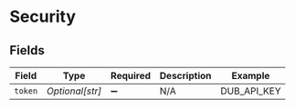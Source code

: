 # Security


## Fields

| Field              | Type               | Required           | Description        | Example            |
| ------------------ | ------------------ | ------------------ | ------------------ | ------------------ |
| `token`            | *Optional[str]*    | :heavy_minus_sign: | N/A                | DUB_API_KEY        |